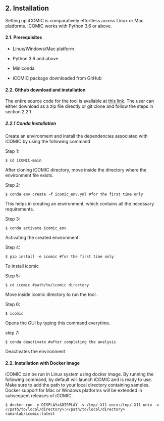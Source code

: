 ## 2. Installation

  

Setting up iCOMIC is comparatively effortless across Linux or Mac platforms. iCOMIC works with Python 3.6 or above.

#### 2.1. Prerequisites

- Linux/Windows/Mac platform

- Python 3.6 and above

- Miniconda

- iCOMIC package downloaded from GitHub


#### 2.2. Github download and installation

The entire source code for the tool is available at [this link](https://github.com/RamanLab/iCOMIC). The user can either download as a zip file directly or git clone and follow the steps in section 2.2.1

##### 2.2.1 Conda Installation
Create an environment and install the dependencies associated with iCOMIC by using the following command 

Step 1:
```
$ cd iCOMIC-main 
```
After cloning iCOMIC directory, move inside the directory where the environment file exists. 

Step 2:
```
$ conda env create -f icomic_env.yml #for the first time only
```
This helps in creating an environment, which contains all the necessary requirements.

Step 3:
```
$ conda activate icomic_env
```
Activating the created environment. 

Step 4:
```
$ pip install -e icomic #for the first time only
```
To install icomic

Step 5:
```
$ cd icomic #path/to/icomic directory
```
Move inside icomic directory to run the tool.

Step 6:
```
$ icomic
```
Opens the GUI by typing this command everytime.

step 7:
```
$ conda deactivate #after completing the analysis
```
Deactivates the environment

#### 2.2. Installation with Docker image

iCOMIC can be run in Linux system using docker image. By running the following command, by default will launch iCOMIC and is ready to use. Make sure to add the path to your local directory containing samples. Docker support for Mac or Windows platforms will be extended in subsequent releases of iCOMIC.

```
$ docker run -e DISPLAY=$DISPLAY -v /tmp/.X11-unix:/tmp/.X11-unix -v </path/to/local/directory>:</path/to/local/directory> ramanlab/icomic:latest
```
